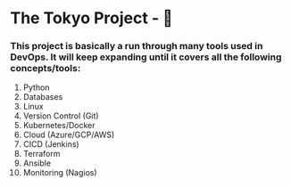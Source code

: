 # The Tokyo Project - 🗼

### This project is basically a run through many tools used in DevOps. It will keep expanding until it covers all the following concepts/tools:

1. Python
2. Databases
3. Linux
4. Version Control (Git)
5. Kubernetes/Docker
6. Cloud (Azure/GCP/AWS)
7. CICD (Jenkins)
8. Terraform
9. Ansible
10. Monitoring (Nagios)
